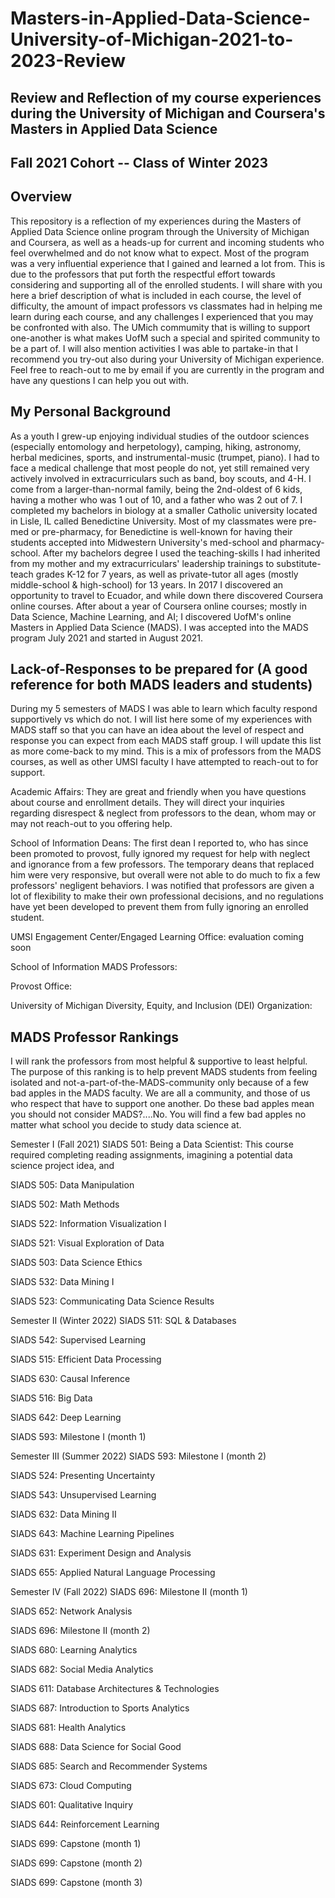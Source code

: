 # Masters-in-Applied-Data-Science-University-of-Michigan-2021-to-2023-Review
## Review and Reflection of my course experiences during the University of Michigan and Coursera's Masters in Applied Data Science
## Fall 2021 Cohort -- Class of Winter 2023


## Overview
This repository is a reflection of my experiences during the Masters of Applied Data Science online program through the University of Michigan and Coursera, as well as a heads-up for current and incoming students who feel overwhelmed and do not know what to expect. Most of the program was a very influential experience that I gained and learned a lot from.  This is due to the professors that put forth the respectful effort towards considering and supporting all of the enrolled students. I will share with you here a brief description of what is included in each course, the level of difficulty, the amount of impact professors vs classmates had in helping me learn during each course, and any challenges I experienced that you may be confronted with also.  The UMich commumity that is willing to support one-another is what makes UofM such a special and spirited community to be a part of. I will also mention activities I was able to partake-in that I recommend you try-out also during your University of Michigan experience.  Feel free to reach-out to me by email if you are currently in the program and have any questions I can help you out with.  

## My Personal Background
As a youth I grew-up enjoying individual studies of the outdoor sciences (especially entomology and herpetology), camping, hiking, astronomy, herbal medicines, sports, and instrumental-music (trumpet, piano).  I had to face a medical challenge that most people do not, yet still remained very actively involved in extracurriculars such as band, boy scouts, and 4-H.  I come from a larger-than-normal family, being the 2nd-oldest of 6 kids, having a mother who was 1 out of 10, and a father who was 2 out of 7.   I completed my bachelors in biology at a smaller Catholic university located in Lisle, IL called Benedictine University.  Most of my classmates were pre-med or pre-pharmacy, for Benedictine is well-known for having their students accepted into Midwestern University's med-school and pharmacy-school.  After my bachelors degree I used the teaching-skills I had inherited from my mother and my extracurriculars' leadership trainings to substitute-teach grades K-12 for 7 years, as well as private-tutor all ages (mostly middle-school & high-school) for 13 years.  In 2017 I discovered an opportunity to travel to Ecuador, and while down there discovered Coursera online courses.  After about a year of Coursera online courses; mostly in Data Science, Machine Learning, and AI; I discovered UofM's online Masters in Applied Data Science (MADS). I was accepted into the MADS program July 2021 and started in August 2021. 

## Lack-of-Responses to be prepared for (A good reference for both MADS leaders and students)
During my 5 semesters of MADS I was able to learn which faculty respond supportively vs which do not.  I will list here some of my experiences with MADS staff so that you can have an idea about the level of respect and response you can expect from each MADS staff group. I will update this list as more come-back to my mind. This is a mix of professors from the MADS courses, as well as other UMSI faculty I have attempted to reach-out to for support.

Academic Affairs:  They are great and friendly when you have questions about course and enrollment details.  They will direct your inquiries regarding disrespect & neglect from professors to the dean, whom may or may not reach-out to you offering help.  

School of Information Deans: The first dean I reported to, who has since been promoted to provost, fully ignored my request for help with neglect and ignorance from a few professors.  The temporary deans that replaced him were very responsive, but overall were not able to do much to fix a few professors' negligent behaviors.  I was notified that professors are given a lot of flexibility to make their own professional decisions, and no regulations have yet been developed to prevent them from fully ignoring an enrolled student.  

UMSI Engagement Center/Engaged Learning Office: evaluation coming soon

School of Information MADS Professors:  

Provost Office:

University of Michigan Diversity, Equity, and Inclusion (DEI) Organization: 

## MADS Professor Rankings
I will rank the professors from most helpful & supportive to least helpful.  The purpose of this ranking is to help prevent MADS students from feeling isolated and not-a-part-of-the-MADS-community only because of a few bad apples in the MADS faculty.  We are all a community, and those of us who respect that have to support one another.  Do these bad apples mean you should not consider MADS?....No.  You will find a few bad apples no matter what school you decide to study data science at.




Semester I (Fall 2021)
SIADS 501: Being a Data Scientist:
This course required completing reading assignments, imagining a potential data science project idea, and 

SIADS 505: Data Manipulation

SIADS 502: Math Methods

SIADS 522: Information Visualization I

SIADS 521: Visual Exploration of Data

SIADS 503: Data Science Ethics

SIADS 532: Data Mining I

SIADS 523: Communicating Data Science Results

Semester II (Winter 2022)
SIADS 511: SQL & Databases

SIADS 542: Supervised Learning

SIADS 515: Efficient Data Processing

SIADS 630: Causal Inference

SIADS 516: Big Data

SIADS 642: Deep Learning

SIADS 593: Milestone I (month 1)

Semester III (Summer 2022)
SIADS 593: Milestone I (month 2)

SIADS 524: Presenting Uncertainty

SIADS 543: Unsupervised Learning

SIADS 632: Data Mining II

SIADS 643: Machine Learning Pipelines

SIADS 631: Experiment Design and Analysis

SIADS 655: Applied Natural Language Processing

Semester IV (Fall 2022)
SIADS 696: Milestone II (month 1)

SIADS 652: Network Analysis

SIADS 696: Milestone II (month 2)

SIADS 680: Learning Analytics

SIADS 682: Social Media Analytics

SIADS 611: Database Architectures & Technologies

SIADS 687: Introduction to Sports Analytics

SIADS 681: Health Analytics

SIADS 688: Data Science for Social Good

SIADS 685: Search and Recommender Systems

SIADS 673: Cloud Computing

SIADS 601: Qualitative Inquiry

SIADS 644: Reinforcement Learning

SIADS 699: Capstone (month 1)

SIADS 699: Capstone (month 2)

SIADS 699: Capstone (month 3)



